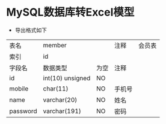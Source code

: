 # MySQL数据库转Excel模型

- 导出格式如下
<table>
	<tr >
	    <td>表名</td>
	    <td colspan="2">member</td>
	    <td>注释</td>
	    <td colspan="2">会员表</td>
	</tr>
	<tr >
	    <td>索引</td>
	    <td colspan="4">id</td>
	</tr>
	<tr >
	    <td>字段名</td>
	    <td>数据类型</td>
	    <td>为空</td>
	    <td colspan="2">注释</td>
	</tr>
	<tr >
	    <td>id</td>
	    <td>int(10) unsigned</td>
	    <td>NO</td>
	    <td colspan="2"></td>
	</tr>
	<tr >
	    <td>mobile</td>
	    <td>char(11)</td>
	    <td>NO</td>
	    <td colspan="2">手机号</td>
	</tr>
	<tr >
	    <td>name</td>
	    <td>varchar(20)</td>
	    <td>NO</td>
	    <td colspan="2">姓名</td>
	</tr>
	<tr >
	    <td>password</td>
	    <td>varchar(191)</td>
	    <td>NO</td>
	    <td colspan="2">密码</td>
	</tr>
</table>
